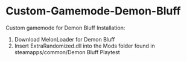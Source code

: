 # Custom-Gamemode-Demon-Bluff
Custom gamemode for Demon Bluff
Installation:
1. Download MelonLoader for Demon Bluff
2. Insert ExtraRandomized.dll into the Mods folder found in steamapps/common/Demon Bluff Playtest
